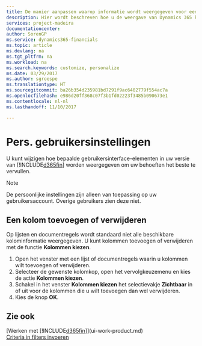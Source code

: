 ```yaml
---
title: De manier aanpassen waarop informatie wordt weergegeven voor een gebruikersaccount | Microsoft Docs
description: Hier wordt beschreven hoe u de weergave van Dynamics 365 kunt aanpassen voor uw gebruikersaccount.
services: project-madeira
documentationcenter: 
author: SorenGP
ms.service: dynamics365-financials
ms.topic: article
ms.devlang: na
ms.tgt_pltfrm: na
ms.workload: na
ms.search.keywords: customize, personalize
ms.date: 03/29/2017
ms.author: sgroespe
ms.translationtype: HT
ms.sourcegitcommit: ba26b354d235981bd7291f9ac6402779f554ac7a
ms.openlocfilehash: e986d20ff368c07f3b1fd02223f3485b090673e1
ms.contentlocale: nl-nl
ms.lasthandoff: 11/10/2017

---
```

# <a name="user-personalization"></a>Pers. gebruikersinstellingen
U kunt wijzigen hoe bepaalde gebruikersinterface-elementen in uw versie van [!INCLUDE[d365fin](includes/d365fin_md.md)] worden weergegeven om uw behoeften het beste te vervullen.

> [!NOTE]  
>   De persoonlijke instellingen zijn alleen van toepassing op uw gebruikersaccount. Overige gebruikers zien deze niet.

## <a name="to-add-or-remove-a-column"></a>Een kolom toevoegen of verwijderen
Op lijsten en documentregels wordt standaard niet alle beschikbare kolominformatie weergegeven. U kunt kolommen toevoegen of verwijderen met de functie **Kolommen kiezen**.

1. Open het venster met een lijst of documentregels waarin u kolommen wilt toevoegen of verwijderen.
2. Selecteer de gewenste kolomkop, open het vervolgkeuzemenu en kies de actie **Kolommen kiezen**.
3. Schakel in het venster **Kolommen kiezen** het selectievakje **Zichtbaar** in of uit voor de kolommen die u wilt toevoegen dan wel verwijderen.
4. Kies de knop **OK**.

## <a name="see-also"></a>Zie ook
[Werken met [!INCLUDE[d365fin](includes/d365fin_md.md)]](ui-work-product.md)  
[Criteria in filters invoeren](ui-enter-criteria-filters.md)

